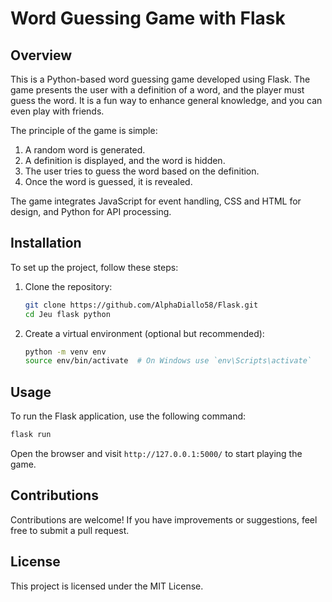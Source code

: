 
# Word Guessing Game with Flask

## Overview

This is a Python-based word guessing game developed using Flask. The game presents the user with a definition of a word, and the player must guess the word. It is a fun way to enhance general knowledge, and you can even play with friends.

The principle of the game is simple:
1. A random word is generated.
2. A definition is displayed, and the word is hidden.
3. The user tries to guess the word based on the definition.
4. Once the word is guessed, it is revealed.

The game integrates JavaScript for event handling, CSS and HTML for design, and Python for API processing.

## Installation

To set up the project, follow these steps:

1. Clone the repository:
   ```bash
   git clone https://github.com/AlphaDiallo58/Flask.git
   cd Jeu flask python
   ```

2. Create a virtual environment (optional but recommended):
   ```bash
   python -m venv env
   source env/bin/activate  # On Windows use `env\Scripts\activate`
   ```


## Usage

To run the Flask application, use the following command:

```bash
flask run
```

Open the browser and visit `http://127.0.0.1:5000/` to start playing the game.

## Contributions

Contributions are welcome! If you have improvements or suggestions, feel free to submit a pull request.

## License

This project is licensed under the MIT License.